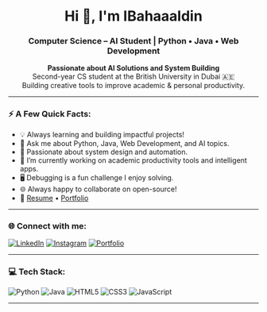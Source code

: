 <h1 align="center">Hi 👋, I'm IBahaaaldin</h1>
<h3 align="center">Computer Science – AI Student | Python • Java • Web Development</h3>
<p align="center">
  <strong>Passionate about AI Solutions and System Building</strong><br/>
  Second-year CS student at the British University in Dubai 🇦🇪<br/>
  Building creative tools to improve academic & personal productivity.
</p>

---

### ⚡ A Few Quick Facts:

- 💡 Always learning and building impactful projects!
- 💬 Ask me about Python, Java, Web Development, and AI topics.
- 🧠 Passionate about system design and automation.
- 🔭 I’m currently working on academic productivity tools and intelligent apps.
- 🖥️ Debugging is a fun challenge I enjoy solving.
- 🌐 Always happy to collaborate on open-source!
- 📄 [Resume](https://drive.google.com/file/d/1f_XhDs17LFhkINwonIK8RBt2viX1CPHO/view?usp=sharing) • [Portfolio](https://ibahaaaldin.github.io)

---

### 🌐 Connect with me:  

[![LinkedIn](https://img.shields.io/badge/-LinkedIn-0077B5?logo=linkedin&logoColor=white&style=flat-square)](https://www.linkedin.com/in/bahaa-mohammed-371259369)    [![Instagram](https://img.shields.io/badge/-Instagram-E4405F?logo=instagram&logoColor=white&style=flat-square)](https://www.instagram.com/ibahaaaldin)  [![Portfolio](https://img.shields.io/badge/Portfolio-white?&style=flat-square)](https://ibahaaaldin.github.io/)



---

### 💻 Tech Stack:

![Python](https://img.shields.io/badge/-Python-FFFFFF?style=flat-square&logo=python&logoColor=blue)
![Java](https://img.shields.io/badge/-Java-FFFFFF?style=flat-square&logo=java&logoColor=green)
![HTML5](https://img.shields.io/badge/-HTML5-FFFFFF?style=flat-square&logo=html5&logoColor=orange)
![CSS3](https://img.shields.io/badge/-CSS3-FFFFFF?style=flat-square&logo=css3&logoColor=blue)
![JavaScript](https://img.shields.io/badge/-JavaScript-FFFFFF?style=flat-square&logo=javascript&logoColor=black)

---
